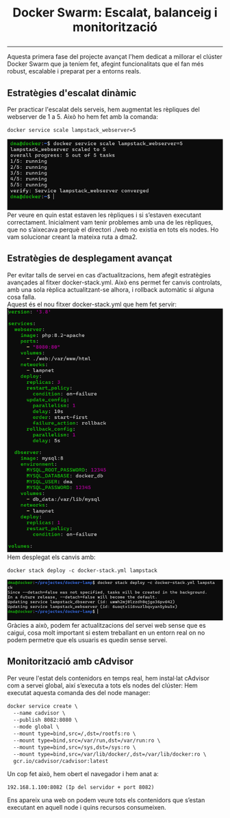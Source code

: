 # <p align="center"> Docker Swarm: Escalat, balanceig i monitorització </p>
------------
Aquesta primera fase del projecte avançat l'hem dedicat a millorar el clúster Docker Swarm que ja teníem fet, afegint funcionalitats que el fan més robust, escalable i preparat per a entorns reals.

## Estratègies d'escalat dinàmic

Per practicar l'escalat dels serveis, hem augmentat les rèpliques del webserver de 1 a 5. Això ho hem fet amb la comanda:
```
docker service scale lampstack_webserver=5
```
![Imatge1](Imatges/1.png)
<br>
Per veure en quin estat estaven les rèpliques i si s’estaven executant correctament. Inicialment vam tenir problemes amb una de les rèpliques, que no s’aixecava perquè el directori ./web no existia en tots els nodes. Ho vam solucionar creant la mateixa ruta a dma2.

## Estratègies de desplegament avançat
Per evitar talls de servei en cas d’actualitzacions, hem afegit estratègies avançades al fitxer docker-stack.yml. Això ens permet fer canvis controlats, amb una sola rèplica actualitzant-se alhora, i rollback automàtic si alguna cosa falla.
<br>
Aquest és el nou fitxer docker-stack.yml que hem fet servir:
<br>
![Imatge2](Imatges/2.png)
<br>
Hem desplegat els canvis amb:
```
docker stack deploy -c docker-stack.yml lampstack
```
![Imatge2](Imatges/3.png)
Gràcies a això, podem fer actualitzacions del servei web sense que es caigui, cosa molt important si estem treballant en un entorn real on no podem permetre que els usuaris es quedin sense servei.

## Monitorització amb cAdvisor
Per veure l'estat dels contenidors en temps real, hem instal·lat cAdvisor com a servei global, així s’executa a tots els nodes del clúster:
Hem executat aquesta comanda des del node manager:
```
docker service create \
  --name cadvisor \
  --publish 8082:8080 \
  --mode global \
  --mount type=bind,src=/,dst=/rootfs:ro \
  --mount type=bind,src=/var/run,dst=/var/run:ro \
  --mount type=bind,src=/sys,dst=/sys:ro \
  --mount type=bind,src=/var/lib/docker/,dst=/var/lib/docker:ro \
  gcr.io/cadvisor/cadvisor:latest
```

Un cop fet això, hem obert el navegador i hem anat a:
```
192.168.1.100:8082 (Ip del servidor + port 8082)
```
Ens apareix una web on podem veure tots els contenidors que s’estan executant en aquell node i quins recursos consumeixen.

